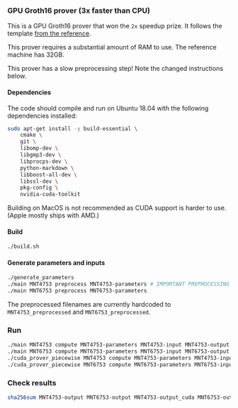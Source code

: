 ### GPU Groth16 prover (3x faster than CPU)

This is a GPU Groth16 prover that won the `2x` speedup prize.
It follows the template [from the reference](https://github.com/CodaProtocol/snark-challenge-prover-reference).

This prover requires a substantial amount of RAM to use. The reference machine has 32GB.

This prover has a slow preprocessing step! Note the changed instructions below.

#### Dependencies

The code should compile and run on Ubuntu 18.04 with the following dependencies installed:

``` bash
sudo apt-get install -y build-essential \
    cmake \
    git \
    libomp-dev \
    libgmp3-dev \
    libprocps-dev \
    python-markdown \
    libboost-all-dev \
    libssl-dev \
    pkg-config \
    nvidia-cuda-toolkit
```


Building on MacOS is not recommended as CUDA support is harder to use. (Apple mostly ships with AMD.)


#### Build
``` bash
./build.sh
```

#### Generate parameters and inputs
``` bash
./generate_parameters
./main MNT4753 preprocess MNT4753-parameters # IMPORTANT PREPROCESSING STEPS
./main MNT6753 preprocess MNT6753-parameters
```

The preprocessed filenames are currently hardcoded to `MNT4753_preprocessed` and `MNT6753_preprocessed`.

### Run
``` bash
./main MNT4753 compute MNT4753-parameters MNT4753-input MNT4753-output
./main MNT6753 compute MNT6753-parameters MNT6753-input MNT6753-output
./cuda_prover_piecewise MNT4753 compute MNT4753-parameters MNT4753-input MNT4753-output_cuda
./cuda_prover_piecewise MNT6753 compute MNT6753-parameters MNT6753-input MNT6753-output_cuda
```

### Check results
``` bash
sha256sum MNT4753-output MNT6753-output MNT4753-output_cuda MNT6753-output_cuda
```
